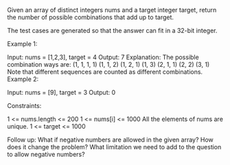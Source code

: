 Given an array of distinct integers nums and a target integer target, return the number of possible combinations that add up to target.

The test cases are generated so that the answer can fit in a 32-bit integer.

 

Example 1:

Input: nums = [1,2,3], target = 4
Output: 7
Explanation:
The possible combination ways are:
(1, 1, 1, 1)
(1, 1, 2)
(1, 2, 1)
(1, 3)
(2, 1, 1)
(2, 2)
(3, 1)
Note that different sequences are counted as different combinations.
Example 2:

Input: nums = [9], target = 3
Output: 0
 

Constraints:

1 <= nums.length <= 200
1 <= nums[i] <= 1000
All the elements of nums are unique.
1 <= target <= 1000
 

Follow up: What if negative numbers are allowed in the given array? How does it change the problem? What limitation we need to add to the question to allow negative numbers?
